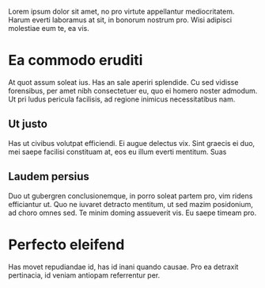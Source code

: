 
[toc start]::
Lorem ipsum dolor sit amet, no pro virtute appellantur mediocritatem. Harum everti 
laboramus at sit, in bonorum nostrum pro. Wisi adipisci molestiae eum te, ea vis.

[toc end]::
# Ea commodo eruditi
At quot assum soleat ius. Has an sale aperiri splendide. Cu sed vidisse forensibus,
per amet nibh consectetuer eu, quo ei homero noster admodum. Ut pri ludus pericula 
facilisis, ad regione inimicus necessitatibus nam.

## Ut justo
Has ut civibus volutpat efficiendi. Ei augue delectus vix. Sint graecis ei duo, mei 
saepe facilisi constituam at, eos eu illum everti mentitum. Suas

## Laudem persius
Duo ut gubergren conclusionemque, in porro soleat partem pro, vim ridens efficiantur 
ut. Quo ne iuvaret detracto mentitum, ut sed mazim posidonium, ad choro omnes sed. 
Te minim doming assueverit vis. Eu saepe timeam pro.

# Perfecto eleifend
Has movet repudiandae id, has id inani quando causae. Pro ea detraxit pertinacia, id 
veniam antiopam referrentur per.